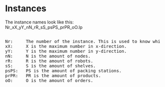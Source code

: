 # Instances

The instance names look like this:  
Nr_xX_yY_nN_rR_sS_psPS_prPR_oO.lp  
  
<pre>  
Nr:     The number of the instance. This is used to know which plan belongs to which instance.  
xX:     X is the maximum number in x-direction.  
yY:     Y is the maximum number in y-direction.  
nN:     N is the amount of nodes.  
rR:     R is the amount of robots.  
sS:     S is the amount of shelves.  
psPS:   PS is the amount of packing stations.  
prPR:   PR is the amount of products.  
oO:     O is the amount of orders. 
</pre>
